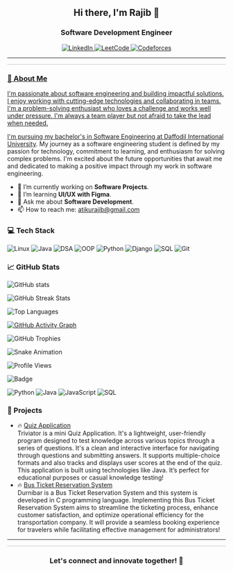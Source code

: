 <h2 align="center">Hi there, I'm Rajib 👋</h2>
<h3 align="center">Software Development Engineer</h3>

<p align="center">
  <a href="https://linkedin.com/in/atikurajib">
    <img src="https://img.shields.io/badge/LinkedIn-0077B5?style=for-the-badge&logo=linkedin&logoColor=white" alt="LinkedIn">
  </a>
  <a href="https://leetcode.com/atikurajib/">
    <img src="https://img.shields.io/badge/LeetCode-FFA116?style=for-the-badge&logo=leetcode&logoColor=white" alt="LeetCode">
  </a>
    <a href="https://codeforces.com/profile/atikurajib">
    <img src="https://img.shields.io/badge/Codeforces-1F8ACB?style=for-the-badge&logo=codeforces&logoColor=white" alt="Codeforces">
</p>

<hr>
<svg width="100%" height="0.5">
  <line x1="0" y1="0" x2="100%" y2="0" stroke="#000" stroke-width="0.5"/>
</svg>

### 🤖 About Me
I'm passionate about software engineering and building impactful solutions. I enjoy working with cutting-edge technologies and collaborating in teams. I'm a problem-solving enthusiast who loves a challenge and works well under pressure. I'm always a team player but not afraid to take the lead when needed.

I'm pursuing my bachelor's in Software Engineering at [Daffodil International University](https://daffodilvarsity.edu.bd/). My journey as a software engineering student is defined by my passion for technology, commitment to learning, and enthusiasm for solving complex problems. I'm excited about the future opportunities that await me and dedicated to making a positive impact through my work in software engineering.

- 🔭 I’m currently working on **Software Projects**.
- 🌱 I’m learning **UI/UX with Figma**.
- 💬 Ask me about **Software Development**.
- 📫 How to reach me: [atikurajib@gmail.com](mailto:atikurajib@gmail.com)

### 💻 Tech Stack
<p align="left">
  <img src="https://img.shields.io/badge/Linux-FCC624?style=for-the-badge&logo=linux&logoColor=black" alt="Linux" />
  <img src="https://img.shields.io/badge/Java-ED8B00?style=for-the-badge&logo=java&logoColor=white" alt="Java" />
  <img src="https://img.shields.io/badge/DSA-4B0082?style=for-the-badge" alt="DSA" />
  <img src="https://img.shields.io/badge/OOP-8A2BE2?style=for-the-badge" alt="OOP" />
  <img src="https://img.shields.io/badge/Python-3776AB?style=for-the-badge&logo=python&logoColor=white" alt="Python" />
  <img src="https://img.shields.io/badge/Django-092E20?style=for-the-badge&logo=django&logoColor=white" alt="Django" /> 
  <img src="https://img.shields.io/badge/SQL-4479A1?style=for-the-badge&logo=MySQL&logoColor=white" alt="SQL" />
  <img src="https://img.shields.io/badge/Git-F05032?style=for-the-badge&logo=git&logoColor=white" alt="Git" />
</p>
  </p>

### 📈 GitHub Stats
![GitHub stats](https://github-readme-stats.vercel.app/api?username=atikurajib&show_icons=true&theme=radical)

![GitHub Streak Stats](https://github-readme-streak-stats.herokuapp.com/?user=atikurajib&theme=radical)

![Top Languages](https://github-readme-stats.vercel.app/api/top-langs/?username=atikurajib&layout=compact&theme=radical)

[![GitHub Activity Graph](https://github-readme-activity-graph.cyclic.app/graph?username=atikurajib&theme=react-dark)](https://github.com/atikurajib/github-readme-activity-graph)

![GitHub Trophies](https://github-profile-trophy.vercel.app/?username=atikurajib&theme=radical)

![Snake Animation](https://github.com/atikurajib/atikurajib/blob/output/github-contribution-grid-snake.svg)

![Profile Views](https://komarev.com/ghpvc/?username=atikurajib&color=blueviolet)

![Badge](https://img.shields.io/badge/Code-Python-informational?style=flat&logo=python&color=blue)

![Python](https://img.shields.io/badge/Python-Expert-FFD43B?style=flat-square&logo=python&logoColor=darkgreen)
![Java](https://img.shields.io/badge/Java-Intermediate-007396?style=flat-square&logo=java&logoColor=white)
![JavaScript](https://img.shields.io/badge/JavaScript-Beginner-F7DF1E?style=flat-square&logo=javascript&logoColor=black)
![SQL](https://img.shields.io/badge/SQL-Database%20Lover-4479A1?style=flat-square&logo=mysql&logoColor=white)
### 🚀 Projects
- 🔥 [Quiz Application](https://github.com/atikurajib/Mini-Projects/tree/main/Triviator%20-%20Quiz%20Application) </br>Triviator is a mini Quiz Application. It's a lightweight, user-friendly program designed to test knowledge across various topics through a series of questions. It's a clean and interactive interface for navigating through questions and submitting answers. It supports multiple-choice formats and also tracks and displays user scores at the end of the quiz. This application is built using technologies like Java. It’s perfect for educational purposes or casual knowledge testing!
- 🔥 [Bus Ticket Reservation System](https://github.com/atikurajib/Mini-Projects/tree/main/Durnibar%20-%20Bus%20%20Ticket%20Reservation%20System) </br>Durnibar is a Bus Ticket Reservation System and this system is developed in C programming language. Implementing this Bus Ticket Reservation System aims to streamline the ticketing process, enhance customer satisfaction, and optimize operational efficiency for the transportation company. It will provide a seamless booking experience for travelers while facilitating effective management for administrators!

<hr>
<svg width="100%" height="0.5">
  <line x1="0" y1="0" x2="100%" y2="0" stroke="#000" stroke-width="0.5" />
</svg>

<h3 align="center">Let's connect and innovate together! 🥳</h3>
